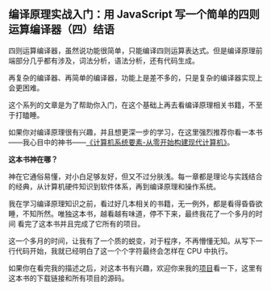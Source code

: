 ## 编译原理实战入门：用 JavaScript 写一个简单的四则运算编译器（四）结语
四则运算编译器，虽然说功能很简单，只能编译四则运算表达式。但是编译原理前端部分几乎都有涉及，词法分析，语法分析，还有代码生成。

再复杂的编译器、再简单的编译器，功能上是差不多的，只是复杂的编译器实现上会更困难。

这个系列的文章是为了帮助你入门，在这个基础上再去看编译原理相关书籍，不至于打瞌睡。

如果你对编译原理很有兴趣，并且想更深一步的学习，在这里强烈推荐你看一本书——我心目中的神书——[《计算机系统要素-从零开始构建现代计算机》](https://book.douban.com/subject/1998341/)。

**这本书神在哪？**

神在它通俗易懂，对小白足够友好，但又不过分肤浅。每一章都是理论与实践结合的经典，从计算机硬件知识到软件体系，再到编译原理和操作系统。

我在学习编译原理知识之前，看过好几本相关的书籍，无一例外，都是看得昏昏欲睡，不知所然。唯独这本书，越看越有味道，停不下来，最终我花了一个多月的时间
看完了这本书并且完成了它所有的项目。

这一个多月的时间，让我有了一个质的蜕变，对于程序，不再懵懂无知。从写下一行代码开始，我就已经明白了这一个个字符最终会怎样在 CPU 中执行。

如果你在看完我的描述之后，对这本书有兴趣，欢迎你来我的[项目](https://github.com/woai3c/nand2tetris)看一下，这里有这本书的下载链接和所有项目的源码。
